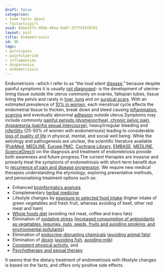 ```yaml
---
draft: false
categories:
- Some facts about
- factasticgirl
uuid: 85ee1571-d56b-48ea-9a87-377f535f87d1
layout: post
title: Endometriosis
id: 96
tags:
- pelvicpain
- painfulperiod
- inflammation
- dyspareunia
- endometriosis
---
```


Endometriosis -which I refer to as “the loud silent [disease](https://www.ncbi.nlm.nih.gov/pmc/articles/PMC5485163/),” because despite painful symptoms it is usually [not diagnosed](http://www.obgyn.net/endometriosis/major-gaps-endometriosis-diagnosis-treatment)- is the development of uterine-lining tissue outside the uterus commonly on ovaries, fallopian tubes, tissue lining the pelvis and rarely in [liver, lung](https://www.ncbi.nlm.nih.gov/pmc/articles/PMC3942279/) and on [surgical scars](https://www.ncbi.nlm.nih.gov/pmc/articles/PMC2769132/). With an estimated prevalence of [10% in women](https://www.ncbi.nlm.nih.gov/pmc/articles/PMC4463000/), each menstrual cycle affects the endometrial tissue to thicken, break down and bleed causing [inflammation](https://www.ncbi.nlm.nih.gov/pubmed/12699255), [scarring](https://www.ncbi.nlm.nih.gov/pmc/articles/PMC3679489/) and eventually abnormal [adhesion](https://www.ncbi.nlm.nih.gov/pubmed/9848307) outside uterus.Symptoms may include commonly [painful periods (dysmenorrhea), chronic pelvic pain, dyspareunia (painful sexual intercourse)](https://www.ncbi.nlm.nih.gov/pmc/articles/PMC4958554/), heavy/irregular bleeding and [infertility](https://www.ncbi.nlm.nih.gov/pmc/articles/PMC3429772/) (25-50% of women with endometriosis) leading to considerable [loss of quality of life](https://www.ncbi.nlm.nih.gov/pmc/articles/PMC4287196/) in physical, mental, and social well being. While the aetiology and pathogenesis are unclear, the scientific literature available ([PubMed](https://www.ncbi.nlm.nih.gov/pubmed/), [MEDLINE](https://www.nlm.nih.gov/pubs/factsheets/medline.html), [Europe PMC](https://europepmc.org/), [Cochrane Library,](http://www.cochranelibrary.com/) [EMBASE](https://www.elsevier.com/solutions/embase-biomedical-research), [MEDLINE](http://ospguides.ovid.com/OSPguides/medline.htm), [ScienceDirect](https://www.sciencedirect.com/science/journals)) on the diagnosis and treatment of endometriosis provide both awareness and future progress.The current therapies are invasive and primarily treat the symptoms of endometriosis with short-term benefit due to [recurrence of pain and disease progression](https://www.ncbi.nlm.nih.gov/pmc/articles/PMC5494290/). We require new medical therapies understanding the etymology, exploring preventative methods, and personalising treatment options such as:
- Enhanced [bioinformatics analysis](https://www.ncbi.nlm.nih.gov/pmc/articles/PMC4067518/)
- Complementary [herbal medicine](https://www.ncbi.nlm.nih.gov/pubmed/22592712)
- Lifestyle changes by [exposure to selected food intake](https://www.ncbi.nlm.nih.gov/pubmed/15254009) (higher intake of green vegetables and fresh fruit, whereas avoiding of beef, other red meat and ham)
- [Whole foods diet](https://www.ncbi.nlm.nih.gov/pubmed/23419794) (avoiding red meat, coffee and trans fats)
- Elimination of [oxidative stress](https://www.ncbi.nlm.nih.gov/pubmed/29057034) ([increased consumption of antioxidants as vegetables, legumes, nuts, seeds, fruits and avoiding smoking, and environmental pollutants](http://www.nutritionjrnl.com/article/S0899-9007(01)00636-0/pdf))
- Elimination of [endocrine-disrupting chemicals](https://www.ncbi.nlm.nih.gov/pmc/articles/PMC3204940/) ([avoiding animal fats](https://www.ncbi.nlm.nih.gov/pmc/articles/PMC1567315/pdf/envhper00395-0066.pdf))
- Elimination of [dioxin](https://www.ncbi.nlm.nih.gov/pubmed/19744969) ([avoiding fish](https://www.ncbi.nlm.nih.gov/pmc/articles/PMC1533232/), [avoiding milk](https://www.ncbi.nlm.nih.gov/pmc/articles/PMC5234792/))
- [Consistent physical activity](http://citeseerx.ist.psu.edu/viewdoc/download?doi=10.1.1.526.7367&rep=rep1&type=pdf), and
- [Psychotherapy and sexual therapy](https://www.ncbi.nlm.nih.gov/pubmed/28496368)

It seems that the dietary treatment of endometriosis with lifestyle changes is based on the facts, and offers only positive side effects.
